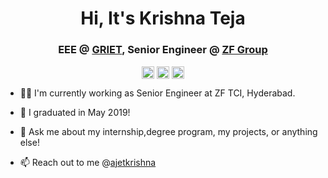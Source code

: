 <h1 align="center">Hi, It's Krishna Teja</h1>
<h3 align="center">EEE @ <a href= https://www.griet.ac.in/ target="blank">GRIET</a>, Senior Engineer @ <a href=https://www.zf.com/mobile/en/homepage/homepage.html target="blank">ZF Group</a></h3>
<p align="center">
<a href=mailto:krishnateja7.reddy@gmail.com target="blank"><img align="center" src=https://cdn.jsdelivr.net/npm/simple-icons@3.0.1/icons/gmail.svg alt="ajetkrishna" height="20" width="20" /></a>
<a href=https://www.linkedin.com/in/ajetkrishna/ target="blank"><img align="center" src=https://cdn.jsdelivr.net/npm/simple-icons@3.0.1/icons/linkedin.svg alt="ajetkrishna" height="20" width="20" /></a>
<a href=https://twitter.com/ajetkrishna target="blank"><img align="center" src=https://cdn.jsdelivr.net/npm/simple-icons@3.0.1/icons/twitter.svg
 alt="ajetkrishna" height="20" width="20" /></a>
</p>
<p>
  
- 👨‍💼 I'm currently working as Senior Engineer at ZF TCI, Hyderabad.
  
- 👷‍ I graduated in May 2019! 

- 💬 Ask me about my internship,degree program, my projects, or anything else! 
- 📫 Reach out to me @[ajetkrishna](https://twitter.com/ajetkrishna)
</p>

<!---
ajetkrishna/ajetkrishna is a ✨ special ✨ repository because its `README.md` (this file) appears on your GitHub profile.
You can click the Preview link to take a look at your changes.
--->
